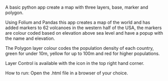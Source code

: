 A basic python app create a map with three layers, base, marker and polygon.

Using Folium and Pandas this app creates a map of the world and has added markers to 62 volcanoes in the western half of the USA, the markers are colour coded based on elevation above sea level and have a popup with the name and elevation.

The Polygon layer colour codes the population density of each country, green for under 10m, yellow for up to 100m and red for higher populations.

Layer Control is available with the icon in the top right hand corner.

How to run:
Open the .html file in a browser of your choice.